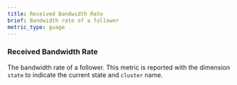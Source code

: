 ```yaml
---
title: Received Bandwidth Rate
brief: Bandwidth rate of a follower
metric_type: guage
---
```

### Received Bandwidth Rate
The bandwidth rate of a follower. This metric is reported with the dimension `state` to indicate the current state and `cluster` name.
